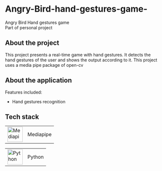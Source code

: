 # Angry-Bird-hand-gestures-game-

Angry Bird Hand gestures game
<br>Part of personal project 

## About the project

This project presents a real-time game with hand gestures. It detects the hand gestures of the user and shows the output according to it. This project uses a media pipe package of open-cv 


## About the application

Features included:

-  Hand gestures recognition 



## Tech stack
<table>
<tr>
    <td><img src = "https://google.github.io/mediapipe/images/logo_horizontal_color.png" alt="Mediapipe" width="50" height="50"></td>
    <td>Mediapipe</td>
  </tr>  
</table>

<table>
<tr>
    <td><img src = "https://www.python.org/static/community_logos/python-logo-master-v3-TM-flattened.png" alt="Python" width="50" height="50"></td>
    <td>Python</td>
  </tr>  
</table>
<br>

